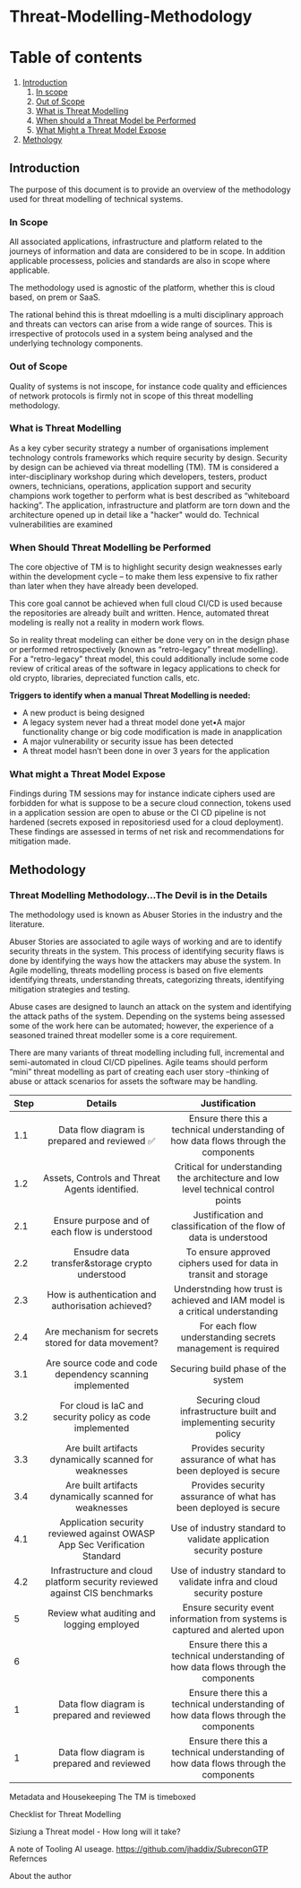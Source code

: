 # Threat-Modelling-Methodology
# Table of contents

1. [Introduction](#overview)
    1. [In scope](#inscope)
    2. [Out of Scope](#outofscope)
    3. [What is Threat Modelling](#whatis)
    4. [When should a Threat Model be Performed](#when)
    5. [What Might a Threat Model Expose](#example)
2. [Methology](#method)


## Introduction
The purpose of this document is to provide an overview of the methodology used for threat modelling of technical systems.
### In Scope <a name="inscope"></a>
All associated applications, infrastructure and platform related to the journeys of information and data are considered to be in scope. In addition applicable processess, policies and standards are also in scope where applicable. 

The methodology used is agnostic of the platform, whether this is cloud based, on prem or SaaS. <br>

The rational behind this is threat mdoelling is a multi disciplinary approach and threats can vectors can arise from a wide range of sources. This is irrespective of protocols used in a system being analysed and the underlying technology components. 
### Out of Scope <a name="outofscope"></a>
Quality of systems is not inscope, for instance code quality and efficiences of network protocols is firmly not in scope of this threat modelling methodology.
### What is Threat Modelling <a name="whatis"></a>
As a key cyber security strategy a number of organisations implement technology controls frameworks which require security by design. Security by design can be achieved via threat modelling (TM). TM is considered a inter-disciplinary workshop during which developers, testers, product owners, technicians, operations, application support and security champions work together to perform what is best described as “whiteboard hacking”. The application, infrastructure and platform are torn down and the architecture opened up in detail like a "hacker" would do. Technical vulnerabilities are examined  
### When Should Threat Modelling be Performed<a name="whatis"></a>
The core objective of TM is to highlight security design weaknesses early within the development cycle – to make them less expensive to fix rather than later when they have already been developed. 

This core goal cannot be achieved when full cloud CI/CD is used because the repositories are already built and written. Hence, automated threat modeling is really not a reality in modern work flows.

So in reality threat modeling can either be done very on in the design phase or performed retrospectively (known as “retro-legacy” threat modelling).  For a “retro-legacy” threat model, this could additionally include some code review of critical areas of the software in legacy applications to check for old crypto, libraries, depreciated function calls, etc.

**Triggers to identify when a manual Threat Modelling is needed:**
+ A new product is being designed
+ A legacy system never had a threat model done yet•A major functionality change or big code modification is made in anapplication
+ A major vulnerability or security issue has been detected
+ A threat model hasn’t been done in over 3 years for the application

### What might a Threat Model Expose <a name="example"></a>
Findings during TM sessions may for instance indicate ciphers used are forbidden for what is suppose to be a secure cloud connection, tokens used in a application session are open to abuse or the CI CD pipeline is not hardened (secrets exposed in repositoriesd used for a cloud deployment). These findings are assessed in terms of net risk and recommendations for mitigation made.

## Methodology<a name="method"></a>
### Threat Modelling Methodology...The Devil is in the Details  

The methodology used is known as Abuser Stories in the industry and the literature.

Abuser Stories are associated to agile ways of working and are to identify security threats in the system. This process of identifying security flaws is done by identifying the ways how the attackers may abuse the system. In Agile modelling, threats modelling process is based on five elements identifying threats, understanding threats, categorizing threats, identifying mitigation strategies and testing. 

Abuse cases are designed to launch an attack on the system and identifying the attack paths of the system. Depending on the systems being assessed some of the work here can be automated; however, the experience of a seasoned trained threat modeller some is a core requirement.

There are many variants of threat modelling including full, incremental and semi-automated in cloud CI/CD pipelines. Agile teams should perform “mini” threat modelling as part of creating each user story –thinking of abuse or attack scenarios for assets the software may be handling.

| Step | Details | Justification |
| :--- | :----------------------------------------------: | :----------------------------------------: |
| 1.1  | Data flow diagram is prepared and reviewed  :white_check_mark:| Ensure there this a technical understanding of how data flows through the components |
| 1.2  | Assets, Controls and Threat Agents identified.   | Critical for understanding the architecture and low level technical control points |
| 2.1  | Ensure purpose and of each flow is understood    | Justification and classification of the flow of data is understood                 |
| 2.2  | Ensudre data transfer&storage crypto understood  | To ensure approved ciphers used for data in transit and storage |
| 2.3  | How is authentication and authorisation achieved?   | Understnding how trust is achieved and IAM model is a critical understanding |
| 2.4 | Are mechanism for secrets stored for data movement?   | For each flow understanding secrets management is required |
| 3.1| Are source code and code dependency scanning implemented  | Securing build phase of the system |
| 3.2 | For cloud is IaC and security policy as code implemented   | Securing cloud infrastructure built and implementing security policy |
| 3.3 | Are built artifacts dynamically scanned for weaknesses  | Provides security assurance of what has been deployed is secure |
| 3.4 | Are built artifacts dynamically scanned for weaknesses  | Provides security assurance of what has been deployed is secure |
| 4.1  | Application security reviewed against OWASP App Sec Verification Standard   | Use of industry standard to validate application security posture |
| 4.2  | Infrastructure and cloud platform security reviewed against CIS benchmarks   | Use of industry standard to validate infra and cloud security posture |
| 5    | Review what auditing and logging employed  | Ensure security event information from systems is captured and alerted upon |
| 6   |    | Ensure there this a technical understanding of how data flows through the components |
| 1    | Data flow diagram is prepared and reviewed   | Ensure there this a technical understanding of how data flows through the components |
| 1    | Data flow diagram is prepared and reviewed   | Ensure there this a technical understanding of how data flows through the components |



Metadata and Housekeeping
The TM is timeboxed

Checklist for Threat Modelling

Siziung a Threat model - How long will it take?

A note of Tooling
AI useage. https://github.com/jhaddix/SubreconGTP
Refernces

About the author

